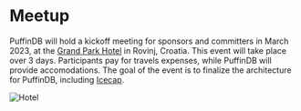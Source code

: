 # Meetup

PuffinDB will hold a kickoff meeting for sponsors and committers in March 2023, at the [Grand Park Hotel](https://www.maistra.com/properties/grand-park-hotel-rovinj/#/) in Rovinj, Croatia. This event will take place over 3 days. Participants pay for travels expenses, while PuffinDB will provide accomodations. The goal of the event is to finalize the architecture for PuffinDB, including [Icecap](../docs/Icecap.md).

![Hotel](https://user-images.githubusercontent.com/1074452/216159090-525d221e-838c-4746-a311-99c71b4a828d.jpeg)

